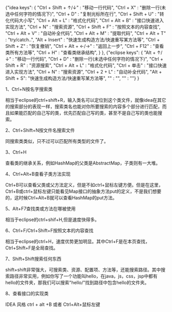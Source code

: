 {"idea keys":
  {
    "Ctrl + Shift + ↑/↓" : "移动一行代码",
    "Ctrl + X" : "删除一行(未选中任何字符的情况下)",
    "Ctrl + D" : "复制光标所在行",
    "Ctrl + Shift + U" : "转化代码大小写",
    "Ctrl + Alt + L" : "格式化代码",
    "Ctrl + Alt + B" : "接口快速进入实现方法",
    "Ctrl + N" : "搜索资源",
    "Ctrl + Shift + F" : "按照文本的内容查找",
    "Ctrl + Alt + V" : "自动补全代码",
    "Ctrl + Alt + M" : "提取代码",
    "Ctrl + Alt + T" : "try/catch..",
    "Alt  + Insert" : "快速生成构造方法/快速重写某方法等",
    "Ctrl + Shift + Z" : "恢复撤销",
    "Ctrl + Alt + ←/→" : "返回上一步",
    "Ctrl + F12" : "查看类所有方法等",
    "Ctrl + H" : "查看类继承结构",
  }
},
{"eclipse keys": {
"Alt + ↑/↓" : "移动一行代码",
"Ctrl + D" : "删除一行(未选中任何字符的情况下)",
"Ctrl + Shift + R" : "资源搜索",
"Ctrl + Alt + L" : "格式化代码",
"Ctrl + 单击" : "接口快速进入实现方法",
"Ctrl + N" : "搜索资源",
"Ctrl + 2 + L" : "自动补全代码",
"Alt  + Shift + S": "快速生成构造方法/快速重写某方法等",
"" : "",
"" : ""}
}

1、Ctrl+N按名字搜索类

相当于eclipse的ctrl+shift+R，输入类名可以定位到这个类文件，就像idea在其它的搜索部分的表现一样，搜索类名也能对你所要搜索的内容多个部分进行匹配，而且如果能匹配的自己写的类，优先匹配自己写的类，甚至不是自己写的类也能搜索。

2、Ctrl+Shift+N按文件名搜索文件

同搜索类类似，只不过可以匹配所有类型的文件了。

3、Ctrl+H

查看类的继承关系，例如HashMap的父类是AbstractMap，子类则有一大堆。

4、Ctrl+Alt+B查看子类方法实现

Ctrl+B可以查看父类或父方法定义，但是不如ctrl+鼠标左键方便。但是在这里，Ctrl+B或ctrl+鼠标左键只能看见Map接口的抽象方法put的定义，不是我们想要的，这时候Ctrl+Alt+B就可以查看HashMap的put方法。

5、Alt+F7查找类或方法在哪被使用

相当于eclipse的ctrl+shif+H,但是速度快得多。

6、Ctrl+F/Ctrl+Shift+F按照文本的内容查找

相当于eclipse的ctrl+H，速度优势更加明显。其中Ctrl+F是在本页查找，Ctrl+Shift+F是全局查找。

7、Shift+Shift搜索任何东西

shift+shift非常强大，可搜索类、资源、配置项、方法等，还能搜索路径。其中搜索路径非常实用，例如你写了一个功能叫hello，在java，js，css，jsp中都有hello的文件夹，那我们可以搜索"hello/"找到路径中包含hello的文件夹。

8、查看接口的实现类

IDEA 风格 ctrl + alt +B     或者     Ctrl+Alt+鼠标左键